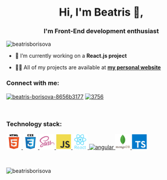 <!-- ### Hi, I'm Beatris 👋
#### I'm Front-End development enthusiast
<!-- 
<!--
**beatrisborisova/beatrisborisova** is a ✨ _special_ ✨ repository because its `README.md` (this file) appears on your GitHub profile.
 -->

<!-- ##### - 🔭 I’m currently working on a React.js application.
##### - 🌱 I’m currently learning React.js and Tailwind.
##### - 📫 How to reach me: [LinkedIn](https://www.linkedin.com/in/beatris-borisova-8656b3177/)
##### - :blue_heart: My personal [Website](https://beatrisborisova.netlify.app/)

### Technology stack
[<img alt="html" width="50px" src="https://cdn-icons-png.flaticon.com/512/732/732212.png" />](https://developer.mozilla.org/en-US/docs/Web/HTML)
[<img alt="css" width="52px" src="https://www.labsrc.com/wp-content/uploads/2022/03/css3.png" />](https://developer.mozilla.org/en-US/docs/Web/CSS)
[<img alt="javascript" width="44px" src="https://iconape.com/wp-content/png_logo_vector/ottawa-js-logo.png" />](https://developer.mozilla.org/en-US/docs/Web/JavaScript)
[<img alt="reactjs" width="70px" src="https://www.datocms-assets.com/45470/1631110818-logo-react-js.png" />](https://reactjs.org/)
[<img alt="angular" width="50px" src="https://cdn4.iconfinder.com/data/icons/logos-and-brands/512/21_Angular_logo_logos-512.png" />](https://angular.io/docs)
[<img alt="mongodb" width="40px" src="https://toppng.com/public/uploads/thumbnail/9kib-354x415-unnamed-mongodb-logo-sv-1156286072355jpx03rnf.png" />](https://www.mongodb.com/docs/)

[![Top Langs](https://github-readme-stats.vercel.app/api/top-langs/?username=anuraghazra&layout=compact)](https://github.com/anuraghazra/github-readme-stats) -->


<h1 align="center">Hi, I'm Beatris 👋,</h1>
<h3 align="center">I'm Front-End development enthusiast</h3>

<p align="left"> <img src="https://komarev.com/ghpvc/?username=beatrisborisova&label=Profile%20views&color=0e75b6&style=flat" alt="beatrisborisova" /> </p>

- 🔭 I’m currently working on a **React.js project**

- 👨‍💻 All of my projects are available at **[my personal website](https://beatrisborisova.netlify.app/)**

<h3 align="left">Connect with me:</h3>
<p align="left">
<a href="https://linkedin.com/in/beatris-borisova-8656b3177" target="blank"><img align="center" src="https://raw.githubusercontent.com/rahuldkjain/github-profile-readme-generator/master/src/images/icons/Social/linked-in-alt.svg" alt="beatris-borisova-8656b3177" height="30" width="40" /></a>
<a href="https://discord.gg/3756" target="blank"><img align="center" src="https://raw.githubusercontent.com/rahuldkjain/github-profile-readme-generator/master/src/images/icons/Social/discord.svg" alt="3756" height="30" width="40" /></a>
</p>

<br>

<h3 align="left">Technology stack:</h3>
<p align="left">

   <a href="https://www.w3.org/html/" target="_blank" rel="noreferrer"> <img src="https://raw.githubusercontent.com/devicons/devicon/master/icons/html5/html5-original-wordmark.svg" alt="html5" width="40" height="40"/> </a>
 </a> <a href="https://www.w3schools.com/css/" target="_blank" rel="noreferrer"> <img src="https://raw.githubusercontent.com/devicons/devicon/master/icons/css3/css3-original-wordmark.svg" alt="css3" width="40" height="40"/> </a>
<a href="https://sass-lang.com" target="_blank" rel="noreferrer"> <img src="https://raw.githubusercontent.com/devicons/devicon/master/icons/sass/sass-original.svg" alt="sass" width="40" height="40"/> </a>
 <a href="https://developer.mozilla.org/en-US/docs/Web/JavaScript" target="_blank" rel="noreferrer"> <img src="https://raw.githubusercontent.com/devicons/devicon/master/icons/javascript/javascript-original.svg" alt="javascript" width="40" height="40"/> </a>
 <a href="https://reactjs.org/" target="_blank" rel="noreferrer"> <img src="https://raw.githubusercontent.com/devicons/devicon/master/icons/react/react-original-wordmark.svg" alt="react" width="40" height="40"/> </a>
  <a href="https://angular.io" target="_blank" rel="noreferrer"> <img src="https://angular.io/assets/images/logos/angular/angular.svg" alt="angular" width="40" height="40"/>
 <a href="https://www.mongodb.com/" target="_blank" rel="noreferrer"> <img src="https://raw.githubusercontent.com/devicons/devicon/master/icons/mongodb/mongodb-original-wordmark.svg" alt="mongodb" width="40" height="40"/> </a>
 <a href="https://www.typescriptlang.org/" target="_blank" rel="noreferrer"> <img src="https://raw.githubusercontent.com/devicons/devicon/master/icons/typescript/typescript-original.svg" alt="typescript" width="40" height="40"/> </a> </p>

<br>

<p><img align="center" src="https://github-readme-stats.vercel.app/api/top-langs?username=beatrisborisova&show_icons=true&locale=en&layout=compact" alt="beatrisborisova" /></p>
